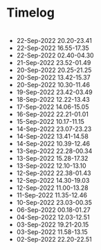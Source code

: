 # Timelog


#
- 22-Sep-2022 20.20-23.41
- 22-Sep-2022 16.55-17.35
- 22-Sep-2022 02.40-04.30
- 21-Sep-2022 23.52-01.49
- 20-Sep-2022 20.25-21.25
- 20-Sep-2022 13.42-15.37
- 20-Sep-2022 10.30-11.46
- 19-Sep-2022 23.42-03.49
- 18-Sep-2022 12.22-13.43
- 17-Sep-2022 14.06-15.05
- 16-Sep-2022 22.21-01.01
- 15-Sep-2022 10.17-11.15
- 14-Sep-2022 23.07-23.23
- 14-Sep-2022 13.41-14.58
- 14-Sep-2022 10.39-12.46
- 13-Sep-2022 22.28-00.34
- 13-Sep-2022 15.28-17.32
- 13-Sep-2022 12.10-13.10
- 12-Sep-2022 22.38-01.43
- 12-Sep-2022 14.30-19.03
- 12-Sep-2022 11.00-13.28
- 11-Sep-2022 11.35-12.46
- 10-Sep-2022 23.03-00.35
- 06-Sep-2022 00.18-01.27
- 04-Sep-2022 12.03-12.51
- 03-Sep-2022 19.21-20.15
- 03-Sep-2022 11.58-13.15
- 02-Sep-2022 22.20-22.51